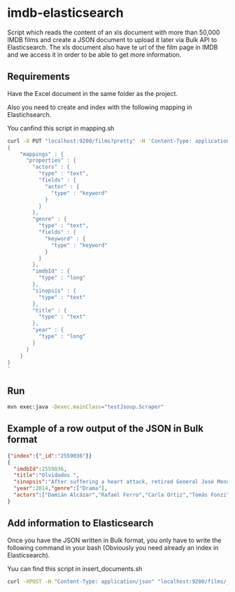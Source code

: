 # imdb-elasticsearch

Script which reads the content of an xls document with more than 50,000 IMDB films and create a JSON document to upload it later via Bulk API to Elasticsearch. The xls document also have te url of the film page in IMDB and we access it in order to be able to get more information.

## Requirements

Have the Excel document in the same folder as the project.

Also you need to create and index with the following mapping in Elastichsearch.

You canfind this script in mapping.sh

```bash
curl -X PUT "localhost:9200/films?pretty" -H 'Content-Type: application/json' -d'
{
    "mappings" : {
      "properties" : {
        "actors" : {
          "type" : "text",
          "fields" : {
            "actor" : {
              "type" : "keyword"
            }
          }
        },
        "genre" : {
          "type" : "text",
          "fields" : {
            "keyword" : {
              "type" : "keyword"
            }
          }
        },
        "imdbId" : {
          "type" : "long"
        },
        "sinopsis" : {
          "type" : "text"
        },
        "title" : {
          "type" : "text"
        },
        "year" : {
          "type" : "long"
        }
      }
    }
}
'
```


## Run

```bash
mvn exec:java -Dexec.mainClass="testJsoup.Scraper" 
```

## Example of a row output of the JSON in Bulk format
```json
{"index":{"_id":"2559036"}}
{
  "imdbId":2559036,
  "title":"Olvidados ",
  "sinopsis":"After suffering a heart attack, retired General José Mendieta is haunted by his past as an officer in Operation Condor, the CIA-backed campaign of political repression in Latin America.",
  "year":2014,"genre":["Drama"],
  "actors":["Damián Alcázar","Rafael Ferro","Carla Ortiz","Tomás Fonzi","Ana Celentano","Eduardo Paxeco","Carloto Cotta","Guillermo Pfening","Shlomit Baytelman","Manuela Martelli","Cristian Mercado","Bernardo Peña","Claudia Lizaldi","Jorge Ortiz Sánchez","Lorenzo Quinteros"]
}
```


## Add information to Elasticsearch
Once you have the JSON written in Bulk format, you only have to write the following command in your bash (Obviously you need already an index in Elasticsearch).

Yuu can find this script in insert_documents.sh

```bash
curl -XPOST -H "Content-Type: application/json" "localhost:9200/films/_bulk?pretty" --data-binary "@resultBulk.json"
```
